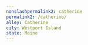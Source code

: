 ```yaml
---
﻿nonslashpermalink2: catherine
permalink2: /catherine/
alley: Catherine
city: Westport Island
state: Maine
---
```

